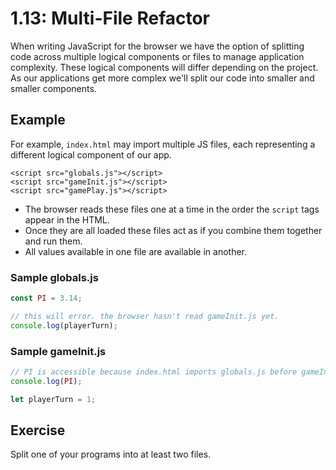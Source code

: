 # 1.13: Multi-File Refactor

When writing JavaScript for the browser we have the option of splitting code across multiple logical components or files to manage application complexity. These logical components will differ depending on the project. As our applications get more complex we'll split our code into smaller and smaller components.

## Example

For example, `index.html` may import multiple JS files, each representing a different logical component of our app.

```markup
<script src="globals.js"></script>
<script src="gameInit.js"></script>
<script src="gamePlay.js"></script>
```

- The browser reads these files one at a time in the order the `script` tags appear in the HTML.
- Once they are all loaded these files act as if you combine them together and run them.
- All values available in one file are available in another.

### **Sample globals.js**

```javascript
const PI = 3.14;

// this will error. the browser hasn't read gameInit.js yet.
console.log(playerTurn);
```

### Sample gameInit.js

```javascript
// PI is accessible because index.html imports globals.js before gameInit.js.
console.log(PI);

let playerTurn = 1;
```

## Exercise

Split one of your programs into at least two files.

